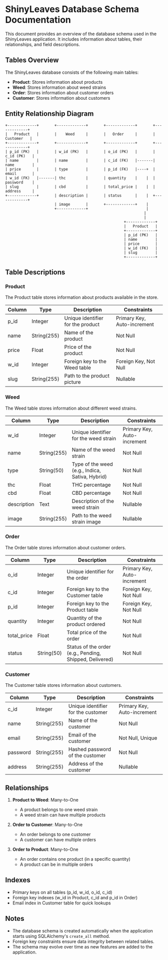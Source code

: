 # ShinyLeaves Database Schema Documentation

This document provides an overview of the database schema used in the ShinyLeaves application. It includes information about tables, their relationships, and field descriptions.

## Tables Overview

The ShinyLeaves database consists of the following main tables:

- **Product**: Stores information about products
- **Weed**: Stores information about weed strains
- **Order**: Stores information about customer orders
- **Customer**: Stores information about customers

## Entity Relationship Diagram

```
+-------------+       +-------------+       +-------------+       +-------------+
|   Product   |       |    Weed     |       |   Order     |       |  Customer   |
+-------------+       +-------------+       +-------------+       +-------------+
| p_id (PK)   |       | w_id (PK)   |       | o_id (PK)   |       | c_id (PK)   |
| name        |       | name        |       | c_id (FK)   |-------| name        |
| price       |       | type        |       | p_id (FK)   |----+  | email       |
| w_id (FK)   |-------| thc         |       | quantity    |    |  | password    |
| slug        |       | cbd         |       | total_price |    |  | address     |
+-------------+       | description |       | status      |    |  +-------------+
                      | image       |       +-------------+    |
                      +-------------+                          |
                                                              |
                                                              |
                                                     +-------------+
                                                     |   Product   |
                                                     +-------------+
                                                     | p_id (PK)   |
                                                     | name        |
                                                     | price       |
                                                     | w_id (FK)   |
                                                     | slug        |
                                                     +-------------+
```

## Table Descriptions

### Product

The Product table stores information about products available in the store.

| Column | Type | Description | Constraints |
|--------|------|-------------|------------|
| p_id | Integer | Unique identifier for the product | Primary Key, Auto-increment |
| name | String(255) | Name of the product | Not Null |
| price | Float | Price of the product | Not Null |
| w_id | Integer | Foreign key to the Weed table | Foreign Key, Not Null |
| slug | String(255) | Path to the product picture | Nullable |

### Weed

The Weed table stores information about different weed strains.

| Column | Type | Description | Constraints |
|--------|------|-------------|------------|
| w_id | Integer | Unique identifier for the weed strain | Primary Key, Auto-increment |
| name | String(255) | Name of the weed strain | Not Null |
| type | String(50) | Type of the weed (e.g., Indica, Sativa, Hybrid) | Not Null |
| thc | Float | THC percentage | Not Null |
| cbd | Float | CBD percentage | Not Null |
| description | Text | Description of the weed strain | Nullable |
| image | String(255) | Path to the weed strain image | Nullable |

### Order

The Order table stores information about customer orders.

| Column | Type | Description | Constraints |
|--------|------|-------------|------------|
| o_id | Integer | Unique identifier for the order | Primary Key, Auto-increment |
| c_id | Integer | Foreign key to the Customer table | Foreign Key, Not Null |
| p_id | Integer | Foreign key to the Product table | Foreign Key, Not Null |
| quantity | Integer | Quantity of the product ordered | Not Null |
| total_price | Float | Total price of the order | Not Null |
| status | String(50) | Status of the order (e.g., Pending, Shipped, Delivered) | Not Null |

### Customer

The Customer table stores information about customers.

| Column | Type | Description | Constraints |
|--------|------|-------------|------------|
| c_id | Integer | Unique identifier for the customer | Primary Key, Auto-increment |
| name | String(255) | Name of the customer | Not Null |
| email | String(255) | Email of the customer | Not Null, Unique |
| password | String(255) | Hashed password of the customer | Not Null |
| address | String(255) | Address of the customer | Nullable |

## Relationships

1. **Product to Weed**: Many-to-One
   - A product belongs to one weed strain
   - A weed strain can have multiple products

2. **Order to Customer**: Many-to-One
   - An order belongs to one customer
   - A customer can have multiple orders

3. **Order to Product**: Many-to-One
   - An order contains one product (in a specific quantity)
   - A product can be in multiple orders

## Indexes

- Primary keys on all tables (p_id, w_id, o_id, c_id)
- Foreign key indexes (w_id in Product, c_id and p_id in Order)
- Email index in Customer table for quick lookups

## Notes

- The database schema is created automatically when the application starts using SQLAlchemy's `create_all` method.
- Foreign key constraints ensure data integrity between related tables.
- The schema may evolve over time as new features are added to the application.